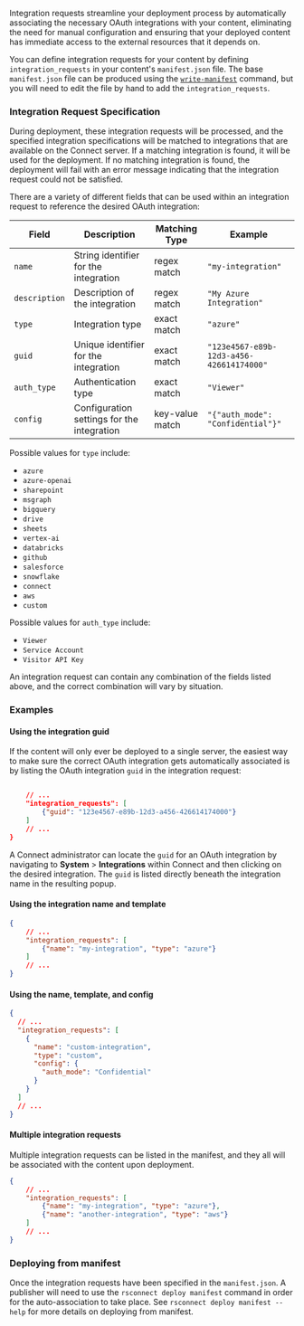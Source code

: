 Integration requests streamline your deployment process by automatically associating the necessary OAuth integrations with your content, eliminating the need for manual configuration and ensuring that your deployed content has immediate access to the external resources that it depends on.

You can define integration requests for your content by defining `integration_requests` in your content's `manifest.json` file. The base `manifest.json` file can be produced using the [`write-manifest`](../commands/write-manifest.md) command, but you will need to edit the file by hand to add the `integration_requests`.

### Integration Request Specification

During deployment, these integration requests will be processed, and the specified integration specifications will be matched to integrations that are available on the Connect server. If a matching integration is found, it will be used for the deployment. If no matching integration is found, the deployment will fail with an error message indicating that the integration request could not be satisfied.

There are a variety of different fields that can be used within an integration request to reference the desired OAuth integration:

| Field | Description | Matching Type | Example |
|-------|-------------|---------------|---------|
| `name` | String identifier for the integration | regex match | `"my-integration"` |
| `description` | Description of the integration | regex match | `"My Azure Integration"` |
| `type` | Integration type | exact match | `"azure"` |
| `guid` | Unique identifier for the integration | exact match | `"123e4567-e89b-12d3-a456-426614174000"` |
| `auth_type` | Authentication type | exact match | `"Viewer"` |
| `config` | Configuration settings for the integration | key-value match | `"{"auth_mode": "Confidential"}"` |

Possible values for `type` include:

- `azure`
- `azure-openai`
- `sharepoint`
- `msgraph`
- `bigquery`
- `drive`
- `sheets`
- `vertex-ai`
- `databricks`
- `github`
- `salesforce`
- `snowflake`
- `connect`
- `aws`
- `custom`

Possible values for `auth_type` include:

- `Viewer`
- `Service Account`
- `Visitor API Key`

An integration request can contain any combination of the fields listed above, and the correct combination will vary by situation.

### Examples

#### Using the integration guid

If the content will only ever be deployed to a single server, the easiest way to make sure the correct OAuth integration gets automatically associated is by listing the OAuth integration `guid` in the integration request:

```json

    // ...
    "integration_requests": [
        {"guid": "123e4567-e89b-12d3-a456-426614174000"}
    ]
    // ...
}
```

A Connect administrator can locate the `guid` for an OAuth integration by navigating to **System** &gt; **Integrations** within Connect and then clicking on the desired integration. The `guid` is listed directly beneath the integration name in the resulting popup.

#### Using the integration name and template

```json
{
    // ...
    "integration_requests": [
        {"name": "my-integration", "type": "azure"}
    ]
    // ...
}
```

#### Using the name, template, and config

```json
{
  // ...
  "integration_requests": [
    {
      "name": "custom-integration",
      "type": "custom",
      "config": {
        "auth_mode": "Confidential"
      }
    }
  ]
  // ...
}
```


#### Multiple integration requests

Multiple integration requests can be listed in the manifest, and they all will be associated with the content upon deployment.

```json
{
    // ...
    "integration_requests": [
        {"name": "my-integration", "type": "azure"},
        {"name": "another-integration", "type": "aws"}
    ]
    // ...
}
```

### Deploying from manifest

Once the integration requests have been specified in the `manifest.json`. A publisher will need to use the `rsconnect deploy manifest` command in order for the auto-association to take place. See `rsconnect deploy manifest --help` for more details on deploying from manifest.

